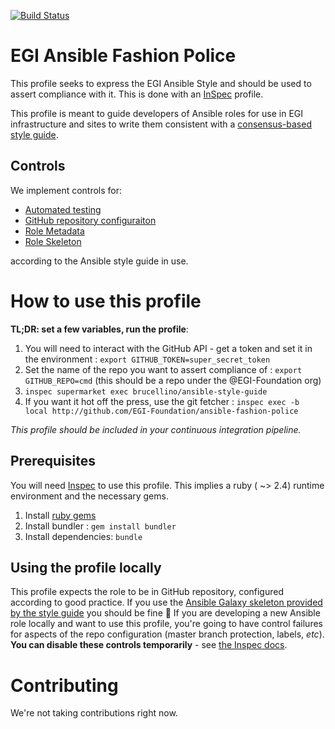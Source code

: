 [![Build Status](https://travis-ci.org/EGI-Foundation/Ansible-Fashion-Police.svg?branch=master)](https://travis-ci.org/EGI-Foundation/Ansible-Fashion-Police)

# EGI Ansible Fashion Police

This profile seeks to express the EGI Ansible Style and should be used to
assert compliance with it.
This is done with an [InSpec](https://inspec.io) profile.

This profile is meant to guide developers of Ansible roles for use in EGI
infrastructure and sites to write them consistent with a [consensus-based
style guide](https://github.com/EGI-Foundation/ansible-style-guide).

## Controls

We implement controls for:

- [Automated testing](controls/automated_testing.rb)
- [GitHub repository configuraiton](controls/github.rb)
- [Role Metadata](controls/role_meta.rb)
- [Role Skeleton](controls/role_skeleton.rb)

according to the Ansible style guide in use.

# How to use this profile

**TL;DR: set a few variables, run the profile**:

  1. You will need to interact with the GitHub API - get a token and set it in the environment : `export GITHUB_TOKEN=super_secret_token`
  2. Set the name of the repo you want to assert compliance of : `export GITHUB_REPO=cmd` (this should be a repo under the @EGI-Foundation org)
  3. `inspec supermarket exec brucellino/ansible-style-guide`
  4. If you want it hot off the press, use the git fetcher : `inspec exec -b local http://github.com/EGI-Foundation/ansible-fashion-police`

*This profile should be included in your continuous integration pipeline.*

## Prerequisites

You will need [Inspec](https://inspec.io) to use this profile.
This implies a ruby ( ~> 2.4) runtime environment and the necessary gems.

1. Install [ruby gems](https://rubygems.org/pages/download)
2. Install bundler : `gem install bundler`
3. Install dependencies: `bundle`

## Using the profile locally

This profile expects the role to be in GitHub repository, configured according to good practice.
If you use the [Ansible Galaxy skeleton provided by the style guide](https://github.com/EGI-Foundation/ansible-style-guide/tree/master/egi-galaxy-template) you should be fine :clap:
If you are developing a new Ansible role locally and want to use this profile, you're going to have control failures  for aspects of the repo configuration (master branch protection, labels, _etc_).
**You can disable these controls temporarily** - see [the Inspec docs](https://www.inspec.io/docs/reference/cli/).

# Contributing

We're not taking contributions right now.